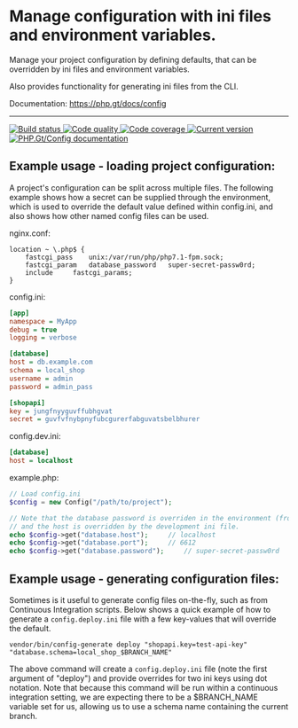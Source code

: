 # Manage configuration with ini files and environment variables.

Manage your project configuration by defining defaults, that can be overridden by ini files and environment variables.

Also provides functionality for generating ini files from the CLI.

Documentation: https://php.gt/docs/config

***

<a href="https://circleci.com/gh/PhpGt/Config" target="_blank">
	<img src="https://badge.status.php.gt/config-build.svg" alt="Build status" />
</a>
<a href="https://scrutinizer-ci.com/g/PhpGt/Config" target="_blank">
	<img src="https://badge.status.php.gt/config-quality.svg" alt="Code quality" />
</a>
<a href="https://scrutinizer-ci.com/g/PhpGt/Config" target="_blank">
	<img src="https://badge.status.php.gt/config-coverage.svg" alt="Code coverage" />
</a>
<a href="https://packagist.org/packages/PhpGt/Config" target="_blank">
	<img src="https://badge.status.php.gt/config-version.svg" alt="Current version" />
</a>
<a href="http://www.php.gt/config" target="_blank">
	<img src="https://badge.status.php.gt/config-docs.svg" alt="PHP.Gt/Config documentation" />
</a>

## Example usage - loading project configuration:

A project's configuration can be split across multiple files. The following example shows how a secret can be supplied through the environment, which is used to override the default value defined within config.ini, and also shows how other named config files can be used.

nginx.conf:

```
location ~ \.php$ {
	fastcgi_pass	unix:/var/run/php/php7.1-fpm.sock;
	fastcgi_param	database_password	super-secret-passw0rd;
	include		fastcgi_params;
}
```

config.ini:

```ini
[app]
namespace = MyApp
debug = true
logging = verbose

[database]
host = db.example.com
schema = local_shop
username = admin
password = admin_pass

[shopapi]
key = jungfnyyguvffubhgvat
secret = guvfvfnybpnyfubcgurerfabguvatsbelbhurer
```

config.dev.ini:

```ini
[database]
host = localhost
```

example.php:

```php
// Load config.ini
$config = new Config("/path/to/project");

// Note that the database password is overriden in the environment (from nginx)
// and the host is overridden by the development ini file.
echo $config->get("database.host");		// localhost
echo $config->get("database.port");		// 6612
echo $config->get("database.password");		// super-secret-passw0rd
```

## Example usage - generating configuration files:

Sometimes is it useful to generate config files on-the-fly, such as from Continuous Integration scripts. Below shows a quick example of how to generate a `config.deploy.ini` file with a few key-values that will override the default.

```
vendor/bin/config-generate deploy "shopapi.key=test-api-key" "database.schema=local_shop_$BRANCH_NAME"
```

The above command will create a `config.deploy.ini` file (note the first argument of "deploy") and provide overrides for two ini keys using dot notation. Note that because this command will be run within a continuous integration setting, we are expecting there to be a $BRANCH_NAME variable set for us, allowing us to use a schema name containing the current branch. 